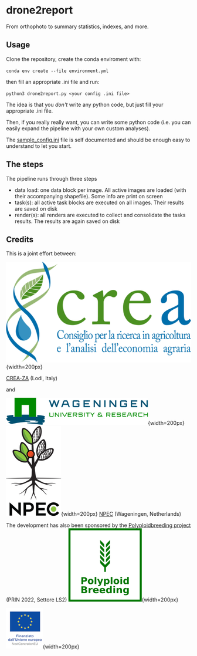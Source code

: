 # drone2report
From orthophoto to summary statistics, indexes, and more.

## Usage

Clone the repository, create the conda enviroment with:

`conda env create --file environment.yml`

then fill an appropriate .ini file and run:

`python3 drone2report.py <your config .ini file>`

The idea is that you *don't* write any python code, but just fill your appropriate .ini file.

Then, if you really really want, you can write some python code (i.e. you can easily expand the pipeline with your own custom analyses).

The 
[sample_config.ini](sample_config.ini) file is self documented and should be enough easy to understand to let you start.

## The steps

The pipeline runs through three steps

- data load: one data block per image. All active images are loaded (with their accompanying shapefile). Some info are print on screen
- task(s): all active task blocks are executed on all images. Their results are saved on disk
- render(s): all renders are executed to collect and consolidate the tasks results. The results are again saved on disk

## Credits

This is a joint effort between:

![CREA logo](PR/crea_logo.png "CREA logo"){width=200px}

[CREA-ZA](https://www.crea.gov.it/) (Lodi, Italy) 

and 

![WUR logo](PR/WUR_logo.svg "WUR logo"){width=200px}
![NPEC logo](PR/NPEC_logo.png "NPEClogo"){width=200px}
[NPEC](https://www.npec.nl/) (Wageningen, Netherlands)

The development has also been sponsored by the [Polyploidbreeding project](https://polyploidbreeding.ibba.cnr.it/) (PRIN 2022, Settore LS2)
![polyploidbreeding logo](PR/polyploidbreeding_logo.png "polyploidbreeding logo"){width=200px}

![EU logo](PR/EU_logo.jpg "EU logo"){width=200px}
